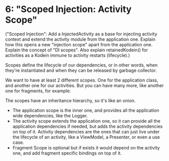 # 6: "Scoped Injection: Activity Scope"

("Scoped Injection": Add a InjectedActivity as a base for injecting activity context and extend the activity module
from the application one. Explain how this opens a new "injection scope" apart from the application one. Explain the
concept of "DI scopes". Also explain retainedKodein() for activities as a Kodein immune to activity restarts
(lifecycle).)

Scopes define the lifecycle of our dependencies, or in other words, when they're instantiated and when they can be
released by garbage collector.

We want to have at least 2 different scopes. One for the application class, and another one for our activities. But
you can have many more, like another one for fragments, for example.

The scopes have an inheritance hierarchy, so it's like an onion.
* The application scope is the inner one, and provides all the application wide dependencies, like the Logger.
* The activity scope extends the application one, so it can provide all the application dependencies if needed, but
adds the activity dependencies on top of it. Activity dependencies are the ones that can just live under the lifecycle
of an activity, like a ViewModel, a Presenter, or even a use case.
* Fragment Scope is optional but if exists it would depend on the activity one, and add fragment specific bindings on
top of it.
